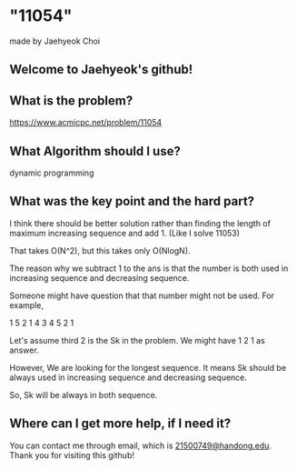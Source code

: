 
# "11054"

made by Jaehyeok Choi

## Welcome to Jaehyeok's github!

## What is the problem?

https://www.acmicpc.net/problem/11054

## What Algorithm should I use?

dynamic programming

## What was the key point and the hard part?

I think there should be better solution rather than finding the length of maximum increasing sequence and add 1. (Like I solve 11053)

That takes O(N^2), but this takes only O(NlogN).

The reason why we subtract 1 to the ans is that the number is both used in increasing sequence and decreasing sequence.

Someone might have question that that number might not be used.
For example, 

1 5 2 1 4 3 4 5 2 1

Let's assume third 2 is the Sk in the problem. We might have 1 2 1 as answer.

However, We are looking for the longest sequence. It means Sk should be always used in increasing sequence and decreasing sequence. 

So, Sk will be always in both sequence.



## Where can I get more help, if I need it?

You can contact me through email, which is 21500749@handong.edu.
Thank you for visiting this github!

